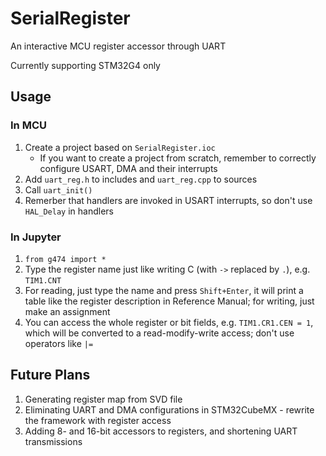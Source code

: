 # SerialRegister

An interactive MCU register accessor through UART

Currently supporting STM32G4 only

## Usage

### In MCU

1. Create a project based on `SerialRegister.ioc`
   - If you want to create a project from scratch, remember to correctly configure USART, DMA and their interrupts
2. Add `uart_reg.h` to includes and `uart_reg.cpp` to sources
3. Call `uart_init()`
4. Remerber that handlers are invoked in USART interrupts, so don't use `HAL_Delay` in handlers

### In Jupyter
1. `from g474 import *`
2. Type the register name just like writing C (with `->` replaced by `.`), e.g. `TIM1.CNT`
3. For reading, just type the name and press `Shift+Enter`, it will print a table like the register description in Reference Manual; for writing, just make an assignment
4. You can access the whole register or bit fields, e.g. `TIM1.CR1.CEN = 1`, which will be converted to a read-modify-write access; don't use operators like `|=`

## Future Plans
1. Generating register map from SVD file
2. Eliminating UART and DMA configurations in STM32CubeMX - rewrite the framework with register access
3. Adding 8- and 16-bit accessors to registers, and shortening UART transmissions

